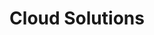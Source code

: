 ---
layout: solution-2
title: Cloud Solutions
permalink: /solutions/technology-consulting/cloud-solutions
description: Unlock Your Business's Full Potential with AxOps Cloud Solutions
og_image_url: /assets/img/photos/opengraph/axops-technologies-og-image-v1.jpg
published: false
---